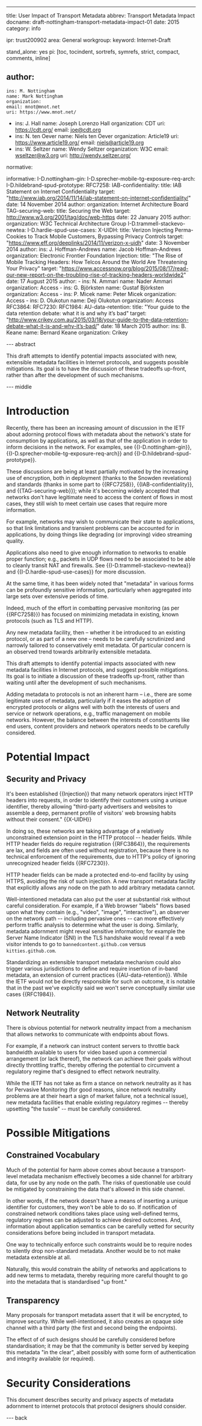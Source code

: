 ---
title: User Impact of Transport Metadata
abbrev: Transport Metadata Impact
docname: draft-nottingham-transport-metadata-impact-01
date: 2015
category: info

ipr: trust200902
area: General
workgroup: 
keyword: Internet-Draft

stand_alone: yes
pi: [toc, tocindent, sortrefs, symrefs, strict, compact, comments, inline]

author:
 -
    ins: M. Nottingham
    name: Mark Nottingham
    organization: 
    email: mnot@mnot.net
    uri: https://www.mnot.net/
 -
    ins: J. Hall
    name: Joseph Lorenzo Hall
    organization: CDT
    uri: https://cdt.org/
    email: joe@cdt.org
 -
    ins: N. ten Oever
    name: Niels ten Oever
    organization: Article19
    uri: https://www.article19.org/
    email: niels@article19.org    
 -
    ins: W. Seltzer
    name: Wendy Seltzer
    organization: W3C
    email: wseltzer@w3.org
    uri: http://wendy.seltzer.org/

normative:

informative:
  I-D.nottingham-gin:
  I-D.sprecher-mobile-tg-exposure-req-arch:
  I-D.hildebrand-spud-prototype:
  RFC7258:
  IAB-confidentiality:
    title: IAB Statement on Internet Confidentiality
    target: "http://www.iab.org/2014/11/14/iab-statement-on-internet-confidentiality/"
    date: 14 November 2014
    author:
      organization: Internet Architecture Board
  TAG-securing-web:
    title: Securing the Web
    target: http://www.w3.org/2001/tag/doc/web-https
    date: 22 January 2015
    author:
      organization: W3C Technical Architecture Group
  I-D.trammell-stackevo-newtea:
  I-D.hardie-spud-use-cases:
  X-UIDH:
    title: Verizon Injecting Perma-Cookies to Track Mobile Customers, Bypassing Privacy Controls
    target: "https://www.eff.org/deeplinks/2014/11/verizon-x-uidh"
    date: 3 November 2014
    author:
      ins: J. Hoffman-Andrews
      name: Jacob Hoffman-Andrews
      organization: Electronic Frontier Foundation
  Injection:
    title: "The Rise of Mobile Tracking Headers: How Telcos Around the World Are Threatening Your Privacy"
    target: "https://www.accessnow.org/blog/2015/08/17/read-our-new-report-on-the-troubling-rise-of-tracking-headers-worldwide2"
    date: 17 August 2015
    author:
      - 
        ins: N. Ammari
        name: Nader Ammari
        organization: Access
      - 
        ins: G. Björksten
        name: Gustaf Björksten
        organization: Access
      - 
        ins: P. Micek
        name: Peter Micek
        organization: Access
      - 
        ins: D. Olukotun
        name: Deji Olukotun
        organization: Access     
  RFC3864:
  RFC7230:
  RFC1984:
  AU-data-retention:
    title: "Your guide to the data retention debate: what it is and why it’s bad"
    target: "http://www.crikey.com.au/2015/03/18/your-guide-to-the-data-retention-debate-what-it-is-and-why-it’s-bad/"
    date: 18 March 2015
    author:
      ins: B. Keane
      name: Bernard Keane
      organization: Crikey


--- abstract

This draft attempts to identify potential impacts associated with new, extensible metadata facilities in Internet protocols, and suggests possible mitigations. Its goal is to have the discussion of these tradeoffs up-front, rather than after the development of such mechanisms.

--- middle

# Introduction

Recently, there has been an increasing amount of discussion in the IETF about adorning protocol flows with metadata about the network's state for consumption by applications, as well as that of the application in order to inform decisions in the network. For examples, see {{I-D.nottingham-gin}}, {{I-D.sprecher-mobile-tg-exposure-req-arch}} and {{I-D.hildebrand-spud-prototype}}.

These discussions are being at least partially motivated by the increasing use of encryption, both in deployment (thanks to the Snowden revelations) and standards (thanks in some part to {{RFC7258}}, {{IAB-confidentiality}}, and {{TAG-securing-web}}); while it's becoming widely accepted that networks don't have legitimate need to access the content of flows in most cases, they still wish to meet certain use cases that require more information.

For example, networks may wish to communicate their state to applications, so that link limitations and transient problems can be accounted for in applications, by doing things like degrading (or improving) video streaming quality. 

Applications also need to give enough information to networks to enable proper function; e.g., packets in UDP flows need to be associated to be able to cleanly transit NAT and firewalls. See {{I-D.trammell-stackevo-newtea}} and {{I-D.hardie-spud-use-cases}} for more discussion.

At the same time, it has been widely noted that "metadata" in various forms can be profoundly sensitive information, particularly when aggregated into large sets over extensive periods of time.

Indeed, much of the effort in combatting pervasive monitoring (as per {{RFC7258}}) has focused on minimizing metadata in existing, known protocols (such as TLS and HTTP).

Any new metadata facility, then – whether it be introduced to an existing protocol, or as part of a new one – needs to be carefully scrutinized and narrowly tailored to conservatively emit metadata. Of particular concern is an observed trend towards arbitrarily extensible metadata.

This draft attempts to identify potential impacts associated with new metadata facilities in Internet protocols, and suggest possible mitigations. Its goal is to initiate a discussion of these tradeoffs up-front, rather than waiting until after the development of such mechanisms.

Adding metadata to protocols is not an inherent harm – i.e., there are some legitimate uses of metadata, particularly if it eases the adoption of encrypted protocols or aligns well with both the interests of users and service or network operations, e.g., traffic management on mobile networks. However, the balance between the interests of constituents like end users, content providers and network operators needs to be carefully considered.

# Potential Impact

## Security and Privacy

It's been established {{Injection}} that many network operators inject HTTP headers into requests, in order to identify their customers using a unique identifier, thereby allowing "third-party advertisers and websites to assemble a deep, permanent profile of visitors' web browsing habits without their consent." {{X-UIDH}}

In doing so, these networks are taking advantage of a relatively unconstrained extension point in the HTTP protocol -- header fields. While HTTP header fields do require registration {{RFC3864}}, the requirements are lax, and fields are often used without registration, because there is no technical enforcement of the requirements, due to HTTP's policy of ignoring unrecognized header fields {{RFC7230}}.

HTTP header fields can be made a protected end-to-end facility by using HTTPS, avoiding the risk of such injection. A new transport metadata facility that explicitly allows any node on the path to add arbitrary metadata cannot.

Well-intentioned metadata can also put the user at substantial risk without careful consideration. For example, if a Web browser "labels" flows based upon what they contain (e.g., "video", "image", "interactive"), an observer on the network path -- including pervasive ones -- can more effectively perform traffic analysis to determine what the user is doing. Similarly, metadata adornment might reveal sensitive information; for example the Server Name Indicator (SNI) in the TLS handshake would reveal if a web visitor intends to go to `bannedcontent.github.com` versus `kitties.github.com`.

Standardizing an extensible transport metadata mechanism could also trigger various jurisdictions to define and require insertion of in-band metadata, an extension of current practices {{AU-data-retention}}. While the IETF would not be directly responsible for such an outcome, it is notable that in the past we've explicitly said we won't serve conceptually similar use cases {{RFC1984}}.

## Network Neutrality

There is obvious potential for network neutrality impact from a mechanism that allows networks to communicate with endpoints about flows. 

For example, if a network can instruct content servers to throttle back bandwidth available to users for video based upon a commercial arrangement (or lack thereof), the network can achieve their goals without directly throttling traffic, thereby offering the potential to circumvent a regulatory regime that's designed to effect network neutrality.

While the IETF has not take as firm a stance on network neutrality as it has for Pervasive Monitoring (for good reasons, since network neutrality problems are at their heart a sign of market failure, not a technical issue), new metadata facilities that enable existing regulatory regimes -- thereby upsetting "the tussle" -- must be carefully considered.

# Possible Mitigations


## Constrained Vocabulary

Much of the potential for harm above comes about because a transport-level metadata mechanism effectively becomes a side channel for arbitrary data, for use by any node on the path. The risks of questionable use could be mitigated by constraining the data that's allowed in this side channel.

In other words, if the network doesn't have a means of inserting a unique identifier for customers, they won't be able to do so. If notification of constrained network conditions takes place using well-defined terms, regulatory regimes can be adjusted to achieve desired outcomes. And, information about application semantics can be carefully vetted for security considerations before being included in transport metadata.

One way to technically enforce such constraints would be to require nodes to silently drop non-standard metadata. Another would be to not make metadata extensible at all.

Naturally, this would constrain the ability of networks and applications to add new terms to metadata, thereby requiring more careful thought to go into the metadata that is standardised "up front." 

## Transparency

Many proposals for transport metadata assert that it will be encrypted, to improve security. While well-intentioned, it also creates an opaque side channel with a third party (the first and second being the endpoints). 

The effect of of such designs should be carefully considered before standardisation; it may be that the community is better served by keeping this metadata "in the clear", albeit possibly with some form of authentication and integrity available (or required).


# Security Considerations

This document describes security and privacy aspects of metadata adornment to internet protocols that protocol designers should consider.

--- back
